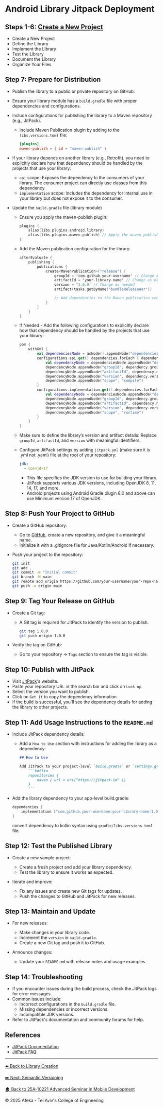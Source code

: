 # Android Library Jitpack Deployment

## Steps 1-6: [Create a New Project](library-creation.md)

- Create a New Project
- Define the Library
- Implement the Library
- Test the Library
- Document the Library
- Organize Your Files

## Step 7: Prepare for Distribution

- Publish the library to a public or private repository on GitHub.
- Ensure your library module has a `build.gradle` file with proper dependencies and configurations.
- Include configurations for publishing the library to a Maven repository (e.g., JitPack).
  - Include Maven Publication plugin by adding to the `libs.versions.toml` file:

    ```toml
    [plugins]
    maven-publish = { id = "maven-publish" }
    ```

- If your library depends on another library (e.g., Retrofit), you need to explicitly declare how that dependency should be handled by the projects that use your library:
  - `api` scope: Exposes the dependency to the consumers of your library. The consumer project can directly use classes from this dependency.
  - `implementation` scope: Includes the dependency for internal use in your library but does not expose it to the consumer.

- Update the `build.gradle` file (library module)  
  - Ensure you apply the maven-publish plugin:

    ```kotlin
    plugins {
        alias(libs.plugins.android.library)
        alias(libs.plugins.maven.publish) // Apply the maven-publish plugin
    }

    ```

  - Add the Maven publication configuration for the library:

    ```kotlin
    afterEvaluate {
        publishing {
            publications {
                create<MavenPublication>("release") {
                    groupId = 'com.github.your-username' // Change as needed
                    artifactId = 'your-library-name' // Change as needed
                    version = '1.0.0' // Change as needed
                    artifact(tasks.getByName("bundleReleaseAar"))

                    // Add dependencies to the Maven publication configuration (api or implementation) 
                }
            }
        }
    }
    ```

  - If Needed - Add the following configurations to explicitly declare how that dependency should be handled by the projects that use your library:

    ```kotlin
    pom {
        withXml {
            val dependenciesNode = asNode().appendNode("dependencies")
            configurations.api.get().dependencies.forEach { dependency ->
                val dependencyNode = dependenciesNode.appendNode("dependency")
                dependencyNode.appendNode("groupId", dependency.group)
                dependencyNode.appendNode("artifactId", dependency.name)
                dependencyNode.appendNode("version", dependency.version)
                dependencyNode.appendNode("scope", "compile")
            }
            configurations.implementation.get().dependencies.forEach { dependency ->
                val dependencyNode = dependenciesNode.appendNode("dependency")
                dependencyNode.appendNode("groupId", dependency.group)
                dependencyNode.appendNode("artifactId", dependency.name)
                dependencyNode.appendNode("version", dependency.version)
                dependencyNode.appendNode("scope", "runtime")
            }
        }
    }
    ```

  - Make sure to define the library’s version and artifact details: Replace `groupId`, `artifactId`, and `version` with meaningful identifiers.

  - Configure JitPack settings by adding `jitpack.yml` (make sure it is .yml not .yaml) file at the root of your repository:

    ```yaml
    jdk:
      - openjdk17
    ```

    - This file specifies the JDK version to use for building your library.
    - JitPack supports various JDK versions, including OpenJDK 8, 11, 14, 17, and more.
    - Android projects using Android Gradle plugin 8.0 and above can use Minimum version 17 of OpenJDK.

## Step 8: Push Your Project to GitHub

- Create a GitHub repository:

  - Go to [GitHub](https://github.com/), create a new repository, and give it a meaningful name.
  - Initialize it with a .gitignore file for Java/Kotlin/Android if necessary.
- Push your project to the repository:

    ```bash
    git init
    git add .
    git commit -m "Initial commit"
    git branch -M main
    git remote add origin https://github.com/your-username/your-repo-name.git
    git push -u origin main
    ```

## Step 9: Tag Your Release on GitHub

- Create a Git tag:

  - A Git tag is required for JitPack to identify the version to publish.

    ```bash
    git tag 1.0.0
    git push origin 1.0.0
    ```

- Verify the tag on GitHub:
  - Go to your repository → `Tags` section to ensure the tag is visible.

## Step 10: Publish with JitPack

- Visit [JitPack](https://jitpack.io/)'s website.
- Paste your repository URL in the search bar and click on `Look up`.
- Select the version you want to publish.
- Click on `Get it` to copy the dependency information.
- If the build is successful, you'll see the dependency details for adding the library to other projects.

## Step 11: Add Usage Instructions to the `README.md`

- Include JitPack dependency details:
  - Add a `How to Use` section with instructions for adding the library as a dependency:

    ```markdown
    ## How to Use

    Add JitPack to your project-level `build.gradle` or `settings.gradle`:
        ```kotlin
        repositories {
            maven { url = uri("https://jitpack.io" )}
        }
        ```
    ```

- Add the library dependency to your app-level build.gradle:

    ```kotlin
    dependencies {
        implementation ("com.github.your-username:your-library-name:1.0.0")
    }
    ```

    convert dependency to kotlin syntax using ```gradle/libs.versions.toml``` file.

## Step 12: Test the Published Library

- Create a new sample project:

  - Create a fresh project and add your library dependency.
  - Test the library to ensure it works as expected.
- Iterate and improve:

  - Fix any issues and create new Git tags for updates.
  - Push the changes to GitHub and JitPack for new releases.
  
## Step 13: Maintain and Update

- For new releases:

  - Make changes in your library code.
  - Increment the `version` in `build.gradle`.
  - Create a new Git tag and push it to GitHub.
- Announce changes:
  - Update your `README.md` with release notes and usage examples.

## Step 14: Troubleshooting

- If you encounter issues during the build process, check the JitPack logs for error messages.
- Common issues include:
  - Incorrect configurations in the `build.gradle` file.
  - Missing dependencies or incorrect versions.
  - Incompatible JDK versions.
- Refer to JitPack's documentation and community forums for help.

## References

- [JitPack Documentation](https://jitpack.io/docs/)
- [JitPack FAQ](https://jitpack.io/docs/FAQ/)

---
[⬅️ Back to Library Creation](library-creation.md)

[➡️ Next: Semantic Versioning](semantic-versioning.md)

[🏠 Back to 25A-10221 Advanced Seminar in Mobile Development](../README.md)

© 2025 Afeka - Tel Aviv's College of Engineering
